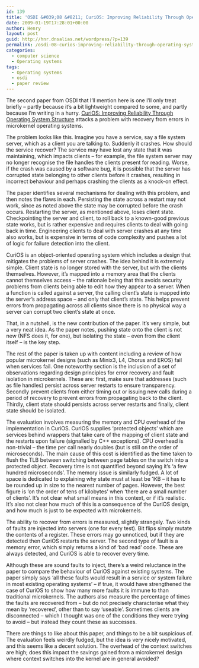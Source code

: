```yaml
---
id: 139
title: 'OSDI &#039;08 &#8211; CuriOS: Improving Reliability Through Operating System Structure'
date: 2009-01-19T17:28:01+00:00
author: Henry
layout: post
guid: http://hnr.dnsalias.net/wordpress/?p=139
permalink: /osdi-08-curios-improving-reliability-through-operating-system-structure/
categories:
  - computer science
  - Operating systems
tags:
  - Operating systems
  - osdi
  - paper review
---
```

The second paper from OSDI that I&#8217;ll mention here is one I&#8217;ll only treat briefly &#8211; partly because it&#8217;s a bit lightweight compared to some, and partly because I&#8217;m writing in a hurry. [CuriOS: Improving Reliability Through Operating System Structure](http://www.usenix.org/events/osdi08/tech/full_papers/david/david.pdf) attacks a problem with recovery from errors in microkernel operating systems.

<!--more-->

The problem looks like this. Imagine you have a service, say a file system server, which as a client you are talking to. Suddenly it crashes. How should the service recover? The service may have lost any state that it was maintaining, which impacts clients &#8211; for example, the file system server may no longer recognise the file handles the clients present for reading. Worse, if the crash was caused by a software bug, it is possible that the server has corrupted state belonging to other clients before it crashes, resulting in incorrect behaviour and perhaps crashing the clients as a knock-on effect.

The paper identifies several mechanisms for dealing with this problem, and then notes the flaws in each. Persisting the state across a restart may not work, since as noted above the state may be corrupted before the crash occurs. Restarting the server, as mentioned above, loses client state. Checkpointing the server and client, to roll back to a known-good previous state works, but is rather expensive and requires clients to deal with going back in time. Engineering clients to deal with server crashes at any time also works, but is expensive in terms of code complexity and pushes a lot of logic for failure detection into the client.

CuriOS is an object-oriented operating system which includes a design that mitigates the problems of server crashes. The idea behind it is extremely simple. Client state is no longer stored with the server, but with the clients themselves. However, it&#8217;s mapped into a memory area that the clients cannot themselves access &#8211; the rationale being that this avoids security problems from clients being able to edit how they appear to a server. When a function is called against a server, the calling client&#8217;s state is mapped into the server&#8217;s address space &#8211; and only that client&#8217;s state. This helps prevent errors from propagating across all clients since there is no physical way a server can corrupt two client&#8217;s state at once.

That, in a nutshell, is the new contribution of the paper. It&#8217;s very simple, but a very neat idea. As the paper notes, pushing state onto the client is not new (NFS does it, for one), but isolating the state &#8211; even from the client itself &#8211; is the key step.

The rest of the paper is taken up with content including a review of how popular microkernel designs (such as Minix3, L4, Chorus and EROS) fail when services fail. One noteworthy section is the inclusion of a set of observations regarding design principles for error recovery and fault isolation in microkernels. These are: first, make sure that addresses (such as file handles) persist across server restarts to ensure transparency. Secondly prevent clients from either timing out or issuing new calls during a period of recovery to prevent errors from propagating back to the client. Thirdly, client state should persists across server restarts and finally, client state should be isolated.

The evaluation involves measuring the memory and CPU overhead of the implementation in CuriOS. CuriOS supplies &#8216;protected objects&#8217; which are services behind wrappers that take care of the mapping of client state and the restarts upon failure (signalled by C++ exceptions). CPU overhead is non-trivial &#8211; the time per call nearly doubles (but is still on the order of microseconds). The main cause of this cost is identified as the time taken to flush the TLB between switching between page tables on the switch into a protected object. Recovery time is not quantified beyond saying it&#8217;s &#8216;a few hundred microseconds&#8217;. The memory issue is similarly fudged. A lot of space is dedicated to explaining why state must at least be 1KB &#8211; it has to be rounded up in size to the nearest number of pages. However, the best figure is &#8216;on the order of tens of kilobytes&#8217; when &#8216;there are a small number of clients&#8217;. It&#8217;s not clear what small means in this context, or if it&#8217;s realistic. It&#8217;s also not clear how much of this is a consequence of the CuriOS design, and how much is just to be expected with microkernels.

The ability to recover from errors is measured, slightly strangely. Two kinds of faults are injected into servers (one for every test). Bit flips simply mutate the contents of a register. These errors may go unnoticed, but if they are detected then CuriOS restarts the server. The second type of fault is a memory error, which simply returns a kind of &#8216;bad read&#8217; code. These are always detected, and CuriOS is able to recover every time.

Although these are sound faults to inject, there&#8217;s a weird reluctance in the paper to compare the behaviour of CuriOS against existing systems. The paper simply says &#8216;all these faults would result in a service or system failure in most existing operating systems&#8217; &#8211; if true, it would have strengthened the case of CuriOS to show how many more faults it is immune to than traditional microkernels. The authors also measure the percentage of times the faults are recovered from &#8211; but do not precisely characterise what they mean by &#8216;recovered&#8217;, other than to say &#8216;useable&#8217;. Sometimes clients are disconnected &#8211; which I thought was one of the conditions they were trying to avoid &#8211; but instead they count these as successes.

There are things to like about this paper, and things to be a bit suspicious of. The evaluation feels weirdly fudged, but the idea is very nicely motivated, and this seems like a decent solution. The overhead of the context switches are high; does this impact the savings gained from a microkernel design where context switches into the kernel are in general avoided?